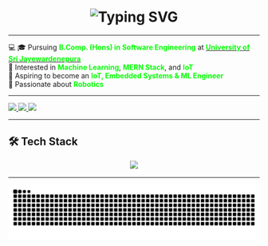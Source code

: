 <h1 align="center">
  <img src="https://readme-typing-svg.herokuapp.com/?font=Righteous&size=35&center=true&vCenter=true&width=600&height=70&duration=4000&lines=Hello+World!+👋;+I'm+Kajanthan!;" alt="Typing SVG" />
</h1>

---

<div align="">

💻 🎓 Pursuing <b><font color="#00FF00">B.Comp. (Hons) in Software Engineering</font></b> at <a href="https://www.sjp.ac.lk/" target="_blank"><b><font color="#00FF00">University of Sri Jayewardenepura</font></b></a>  
🔭 Interested in <b><font color="#00FF00">Machine Learning</font></b>, <b><font color="#00FF00">MERN Stack</font></b>, and <b><font color="#00FF00">IoT</font></b>  
🎯 Aspiring to become an <b><font color="#00FF00">IoT, Embedded Systems & ML Engineer</font></b>  
🌱 Passionate about <b><font color="#00FF00">Robotics</font></b>  

</div>

---

<div align="">
  <a href="mailto:your-email@gmail.com">
    <img src="https://img.shields.io/badge/Gmail-D14836?style=for-the-badge&logo=gmail&logoColor=white" />
  </a>
  <a href="https://www.linkedin.com/in/your-linkedin" target="_blank">
    <img src="https://img.shields.io/badge/LinkedIn-0A66C2?style=for-the-badge&logo=linkedin&logoColor=white" />
  </a>
  <a href="#" target="_blank">
    <img src="https://img.shields.io/badge/Portfolio-FF5722?style=for-the-badge&logo=google-chrome&logoColor=white" />
  </a>
</div>

---

## 🛠️ Tech Stack  

<p align="center">
  <img src="https://skillicons.dev/icons?i=html,css,js,bootstrap,tailwind,nodejs,express,mongodb,py,react,nextjs,firebase,mysql,arduino,c,java,git,github,linux,docker,vscode&perline=9&size=30" />
</p>


---

<div align="center">
  <img src="https://raw.githubusercontent.com/Kajanthann/Kajanthann/output/github-contribution-grid-snake-dark.svg" alt="GitHub Contributions" />
</div>


